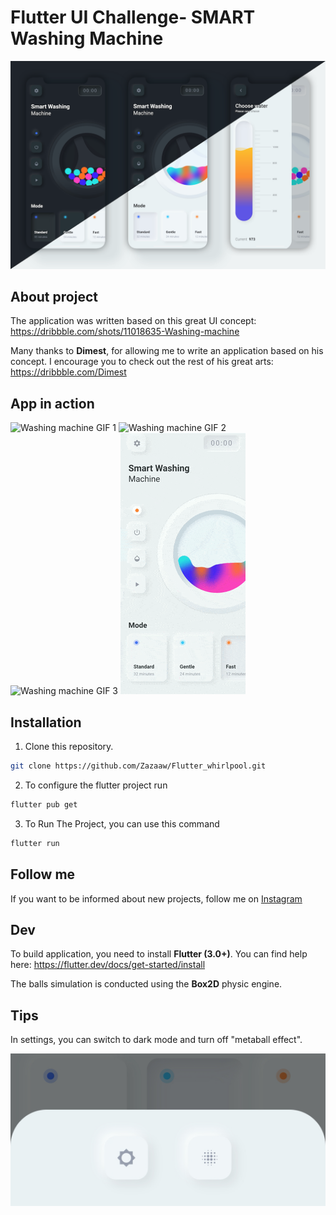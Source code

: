 # Flutter UI Challenge- SMART Washing Machine

![Flutter smart washing machine app](https://github.com/Zazaaw/Flutter_whirlpool/blob/main/doc/img/main.png)

## About project

The application was written based on this great UI concept: https://dribbble.com/shots/11018635-Washing-machine

Many thanks to **Dimest**, for allowing me to write an application based on his concept. I encourage you to check out the rest of his great arts: https://dribbble.com/Dimest

## App in action

![Washing machine GIF 1](https://github.com/Zazaaw/Flutter_whirlpool/blob/main/doc/img/1.gif)
![Washing machine GIF 2](https://github.com/Zazaaaw/Flutter_whirlpool/blob/main/doc/img/2.gif)
![Washing machine GIF 3](https://github.com/Zazaaw/Flutter_whirlpool/blob/main/doc/img/3.gif)
![Washing machine GIF 4](https://github.com/Zazaaw/Flutter_whirlpool/blob/main/doc/img/4.gif)

## Installation
1. Clone this repository.
```bash
git clone https://github.com/Zazaaw/Flutter_whirlpool.git
```
2. To configure the flutter project run
```bash
flutter pub get
```
3. To Run The Project, you can use this command
```bash
flutter run
```

## Follow me

If you want to be informed about new projects, follow me on [Instagram](https://www.instagram.com/faizhazimhawarii) 


## Dev

To build application, you need to install **Flutter (3.0+)**. You can find help here: https://flutter.dev/docs/get-started/install

The balls simulation is conducted using the **Box2D** physic engine.

## Tips

In settings, you can switch to dark mode and turn off "metaball effect".

![How to disable metaball](https://github.com/Zazaaw/Flutter_whirlpool/blob/main/doc/img/settings.png)
